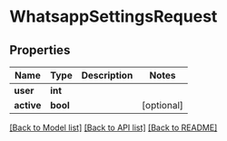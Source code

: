 # WhatsappSettingsRequest

## Properties
Name | Type | Description | Notes
------------ | ------------- | ------------- | -------------
**user** | **int** |  | 
**active** | **bool** |  | [optional] 

[[Back to Model list]](../README.md#documentation-for-models) [[Back to API list]](../README.md#documentation-for-api-endpoints) [[Back to README]](../README.md)


